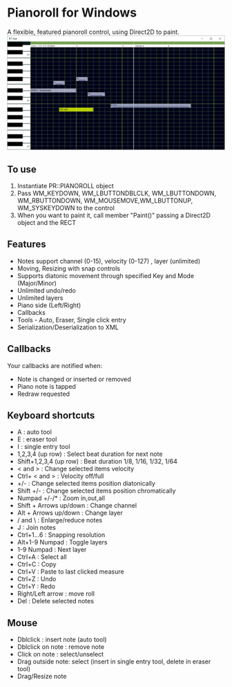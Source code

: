 # Pianoroll for Windows

A flexible, featured pianoroll control, using Direct2D to paint.
![Pianoroll](https://raw.githubusercontent.com/WindowsNT/pianoroll/master/1.jpg)

## To use

1. Instantiate PR::PIANOROLL object
2. Pass WM_KEYDOWN, WM_LBUTTONDBLCLK, WM_LBUTTONDOWN, WM_RBUTTONDOWN, WM_MOUSEMOVE,WM_LBUTTONUP, WM_SYSKEYDOWN to the control
3. When you want to paint it, call member "Paint()" passing a Direct2D object and the RECT

## Features

* Notes support channel (0-15), velocity (0-127) , layer (unlimited)
* Moving, Resizing with snap controls
* Supports diatonic movement through specified Key and Mode (Major/Minor)
* Unlimited undo/redo
* Unlimited layers
* Piano side (Left/Right) 
* Callbacks
* Tools - Auto, Eraser, Single click entry
* Serialization/Deserialization to XML

## Callbacks
Your callbacks are notified when:
* Note is changed or inserted or removed
* Piano note is tapped
* Redraw requested

## Keyboard shortcuts
* A : auto tool
* E : eraser tool
* I : single entry tool
* 1,2,3,4 (up row) : Select beat duration for next note
* Shift+1,2,3,4 (up row) : Beat duration 1/8, 1/16, 1/32,  1/64
* < and > : Change selected items velocity
* Ctrl+ < and > : Velocity off/full
* +/- : Change selected items position diatonically
* Shift +/- : Change selected items position chromatically
* Numpad +/-/* : Zoom in,out,all
* Shift + Arrows up/down : Change channel
* Alt + Arrows up/down : Change layer
* / and \ : Enlarge/reduce notes
* J : Join notes
* Ctrl+1...6 : Snapping resolution
* Alt+1-9 Numpad : Toggle layers
* 1-9 Numpad : Next layer
* Ctrl+A : Select all
* Ctrl+C : Copy
* Ctrl+V : Paste to last clicked measure
* Ctrl+Z : Undo
* Ctrl+Y : Redo
* Right/Left arrow : move roll 
* Del : Delete selected notes

## Mouse
* Dblclick : insert note (auto tool) 
* Dblclick on note : remove note
* Click on note : select/unselect
* Drag outside note: select (insert in single entry tool, delete in eraser tool)
* Drag/Resize note
